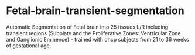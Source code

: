# Fetal-brain-transient-segmentation
Automatic Segmentation of Fetal brain into 25 tissues L/R including transient regions (Subplate and the Proliferative Zones: Ventricular Zone and Ganglionic Eminence) - trained with dhcp subjects from 21 to 36 weeks of gestational age.
